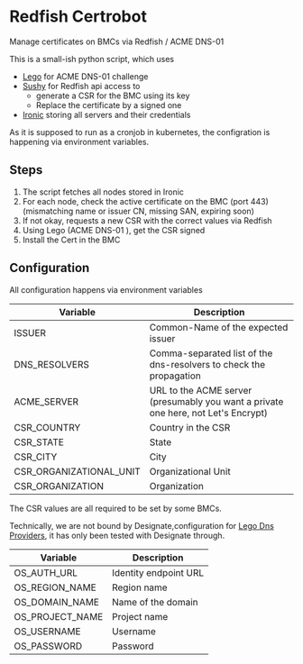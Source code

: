 # Redfish Certrobot

Manage certificates on BMCs via Redfish / ACME DNS-01

This is a small-ish python script, which uses
- [Lego](https://go-acme.github.io/lego/) for ACME DNS-01 challenge
- [Sushy](https://pypi.org/project/sushy/) for Redfish api access to
  - generate a CSR for the BMC using its key
  - Replace the certificate by a signed one
- [Ironic](https://wiki.openstack.org/wiki/Ironic) storing all servers and their credentials

As it is supposed to run as a cronjob in kubernetes, the configration
is happening via environment variables.

## Steps

1. The script fetches all nodes stored in Ironic
3. For each node, check the active certificate on the BMC (port 443) (mismatching name or issuer CN, missing SAN, expiring soon)
4. If not okay, requests a new CSR with the correct values via Redfish
5. Using Lego (ACME DNS-01 ), get the CSR signed
6. Install the Cert in the BMC

## Configuration

All configuration happens via environment variables

| Variable                | Description                                                                         |
|-------------------------|-------------------------------------------------------------------------------------|
| ISSUER                  | Common-Name of the expected issuer                                                  |
| DNS_RESOLVERS           | Comma-separated list of the dns-resolvers to check the propagation                  |
| ACME_SERVER             | URL to the ACME server (presumably you want a private one here, not Let's Encrypt)  |
| CSR_COUNTRY             | Country in the CSR                                                                  |
| CSR_STATE               | State                                                                               |
| CSR_CITY                | City                                                                                |
| CSR_ORGANIZATIONAL_UNIT | Organizational Unit                                                                 |
| CSR_ORGANIZATION        | Organization                                                                        |


The CSR values are all required to be set by some BMCs.

Technically, we are not bound by Designate,configuration for [Lego Dns Providers](https://go-acme.github.io/lego/dns/),
it has only been tested with Designate through.

| Variable                | Description                                                                         |
|-------------------------|-------------------------------------------------------------------------------------|
| OS_AUTH_URL             | Identity endpoint URL                                                               |
| OS_REGION_NAME          | Region name                                                                         |
| OS_DOMAIN_NAME          | Name of the domain                                                                  |
| OS_PROJECT_NAME         | Project name                                                                        |
| OS_USERNAME             | Username                                                                            |
| OS_PASSWORD             | Password                                                                            |
